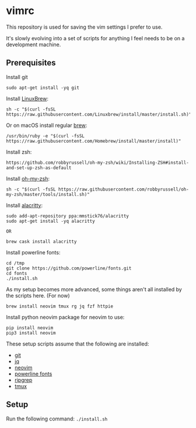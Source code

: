 # vimrc
This repository is used for saving the vim settings I prefer to use.

It's slowly evolving into a set of scripts for anything I feel needs to be on a
development machine.

## Prerequisites

Install git
```
sudo apt-get install -yq git
```

Install [LinuxBrew](https://docs.brew.sh/Homebrew-on-Linux):
```
sh -c "$(curl -fsSL https://raw.githubusercontent.com/Linuxbrew/install/master/install.sh)"
```

Or on macOS install regular [brew](https://brew.sh/):
```
/usr/bin/ruby -e "$(curl -fsSL https://raw.githubusercontent.com/Homebrew/install/master/install)"
```

Install zsh:
```
https://github.com/robbyrussell/oh-my-zsh/wiki/Installing-ZSH#install-and-set-up-zsh-as-default
```

Install [oh-my-zsh]():
```
sh -c "$(curl -fsSL https://raw.githubusercontent.com/robbyrussell/oh-my-zsh/master/tools/install.sh)"
```

Install [alacritty](https://github.com/jwilm/alacritty):
```
sudo add-apt-repository ppa:mmstick76/alacritty
sudo apt-get install -yq alacritty

OR

brew cask install alacritty
```

Install powerline fonts:
```
cd /tmp
git clone https://github.com/powerline/fonts.git
cd fonts
./install.sh
```

As my setup becomes more advanced, some things aren't all installed by the
scripts here. (For now)

```
brew install neovim tmux rg jq fzf httpie
```

Install python neovim package for neovim to use:
```
pip install neovim
pip3 install neovim
```

These setup scripts assume that the following are installed:
- [git](https://git-scm.com/)
- [jq](https://stedolan.github.io/jq/)
- [neovim](https://neovim.io/)
- [powerline fonts](https://github.com/powerline/fonts)
- [ripgrep](https://github.com/BurntSushi/ripgrep)
- [tmux](https://github.com/tmux/tmux/wiki)

## Setup
Run the following command:
`./install.sh`
